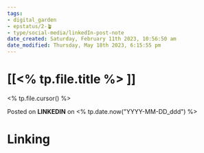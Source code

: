 ```yaml
---
tags: 
- digital_garden
- epstatus/2-🪴
- type/social-media/linkedIn-post-note
date_created: Saturday, February 11th 2023, 10:56:50 am
date_modified: Thursday, May 18th 2023, 6:15:55 pm
---
```

# [[<% tp.file.title %> ]]

<% tp.file.cursor() %>

Posted on **LINKEDIN** on <% tp.date.now("YYYY-MM-DD_ddd") %>
# Linking